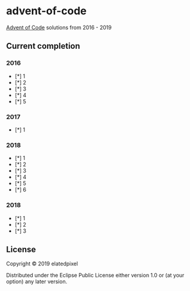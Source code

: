 # advent-of-code

[Advent of Code]() solutions from 2016 - 2019

## Current completion

### 2016
- [*] 1
- [*] 2
- [*] 3
- [*] 4
- [*] 5

### 2017
- [*] 1

### 2018
- [*] 1
- [*] 2
- [*] 3
- [*] 4
- [*] 5
- [*] 6

### 2018
- [*] 1
- [*] 2
- [*] 3

## License

Copyright © 2019 elatedpixel

Distributed under the Eclipse Public License either version 1.0 or (at
your option) any later version.
